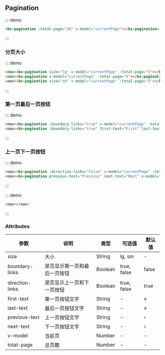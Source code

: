 ## Pagination

::: demo
``` html
<bs-pagination :total-page="20" v-model="currentPage"></bs-pagination>
```
:::

### 分页大小
::: demo
``` html
<nav><bs-pagination size="lg" v-model="currentPage" :total-page="5"></bs-pagination></nav>
<nav><bs-pagination v-model="currentPage" :total-page="5"></bs-pagination></nav>
<nav><bs-pagination size="sm" v-model="currentPage" :total-page="5"></bs-pagination></nav>
```
:::

### 第一页最后一页按钮
::: demo
``` html
<nav><bs-pagination :boundary-links="true" v-model="currentPage" :total-page="5"></bs-pagination></nav>
<nav><bs-pagination :boundary-links="true" first-text="First" last-text="Last" v-model="currentPage" :total-page="5"></bs-pagination></nav>
```
:::

### 上一页下一页按钮
::: demo
``` html
<nav><bs-pagination :direction-links="false" v-model="currentPage" :total-page="5"></bs-pagination></nav>
<nav><bs-pagination previous-text="Previous" next-text="Next" v-model="currentPage" :total-page="5"></bs-pagination></nav>
```
:::

::: demo
``` html
<nav></nav>
```
:::

### Attributes
| 参数      | 说明          | 类型      | 可选值                           | 默认值  |
|---------- |-------------- |---------- |--------------------------------  |-------- |
| size | 大小 | String | lg, sm | - |
| boundary-links | 是否显示第一页和最后一页按钮 | Boolean | true, false | false |
| direction-links | 是否显示上一页和下一页按钮 | Boolean | true, false | true |
| first-text | 第一页按钮文字 | String | - | « |
| last-text | 最后一页按钮文字 | String | - | » |
| previous-text | 上一页按钮文字 | String | - | ‹ |
| next-text | 下一页按钮文字 | String | - | › |
| v-model | 当前页 | Number | - | - |
| total-page | 总页数 | Number | - | - |

<script>
  export default {
    data () {
      return {
        currentPage: 1
      }
    }
  }
</script>

